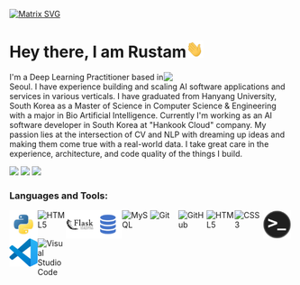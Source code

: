 [![Matrix SVG](https://raw.githubusercontent.com/rodrigograca31/rodrigograca31/master/matrix.svg)](https://www.youtube.com/watch?v=SDkAGkd4NLc)

<h1>Hey there, I am Rustam<img src="https://raw.githubusercontent.com/ABSphreak/ABSphreak/master/gifs/Hi.gif" width="30px" height="30px"></h1>
<img align='right' src="https://github.com/RustX2802/RustX2802/blob/main/code.gif" width="230" />

I'm a Deep Learning Practitioner based in Seoul. I have experience building and scaling AI software applications and services in various verticals. I have graduated from Hanyang University, South Korea as a Master of Science in Computer Science & Engineering with a major in Bio Artificial Intelligence. Currently I'm working as an AI software developer in South Korea at "Hankook Cloud" company.
My passion lies at the intersection of CV and NLP with dreaming up ideas and making them come true with a real-world data. I take great care in the experience, architecture, and code quality of the things I build.

<a href="https://www.linkedin.com/in/rustx/"><img src="https://github.com/ashutosh1919/ashutosh1919/blob/master/logos/linkedin.png" width="40" /></a>
<a href="https://github.com/RustX2802"><img src="https://github.com/ashutosh1919/ashutosh1919/blob/master/logos/github-logo.png" width="40" /></a>
<a href="mailto:rustix260685@gmail.com"><img src="https://github.com/ashutosh1919/ashutosh1919/blob/master/logos/google-plus.png" width="40" /></a>

### Languages and Tools: 
<img align="left" alt="HTML5" width="50px" src="https://raw.githubusercontent.com/github/explore/80688e429a7d4ef2fca1e82350fe8e3517d3494d/topics/python/python.png" />
<img align="left" alt="HTML5" width="50px" src="https://encrypted-tbn0.gstatic.com/images?q=tbn:ANd9GcSER9lUigk9x6geZXvHYvqKfuhFa14LEpI6ew&usqp=CAU" />
<img align="left" alt="HTML5" width="50px" src="https://raw.githubusercontent.com/github/explore/80688e429a7d4ef2fca1e82350fe8e3517d3494d/topics/flask/flask.png" />
<img align="left" alt="SQL" width="50px" src="https://raw.githubusercontent.com/github/explore/80688e429a7d4ef2fca1e82350fe8e3517d3494d/topics/sql/sql.png" />
<img align="left" alt="MySQL" width="50px" src="https://upload.wikimedia.org/wikipedia/commons/6/6a/JavaScript-logo.png" />
<img align="left" alt="Git" width="50px" src="https://twimlai.com/solutions/wp-content/uploads/2021/03/Hugging-face-Logo-1.png" />
<img align="left" alt="GitHub" width="50px" src="https://www.google.com/url?sa=i&url=https%3A%2F%2Fcommons.wikimedia.org%2Fwiki%2FFile%3AStreamlit-logo-primary-colormark-darktext.png&psig=AOvVaw35dce1HeYdw9UKOTQ0w6Kl&ust=1680663998570000&source=images&cd=vfe&ved=2ahUKEwi__J62n4_-AhW8mFYBHfctBiAQjRx6BAgAEAs"/>
<img align="left" alt="HTML5" width="50px" src="https://upload.wikimedia.org/wikipedia/commons/9/96/Pytorch_logo.png" />
<img align="left" alt="CSS3" width="50px" src="https://upload.wikimedia.org/wikipedia/commons/thumb/a/ab/TensorFlow_logo.svg/800px-TensorFlow_logo.svg.png" />
<img align="left" alt="HTML5" width="50px" src="https://raw.githubusercontent.com/github/explore/80688e429a7d4ef2fca1e82350fe8e3517d3494d/topics/terminal/terminal.png" />
<img align="left" alt="Visual Studio Code" width="50px" src="https://raw.githubusercontent.com/github/explore/80688e429a7d4ef2fca1e82350fe8e3517d3494d/topics/visual-studio-code/visual-studio-code.png" />
<img align="left" alt="Visual Studio Code" width="50px" src="https://www.docker.com/wp-content/uploads/2022/03/vertical-logo-monochromatic.png" />

